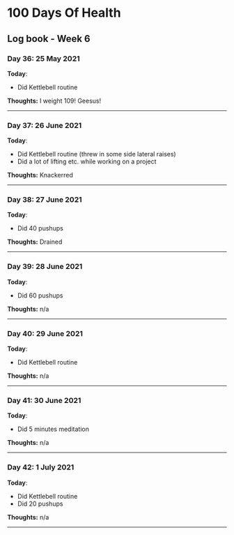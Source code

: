 # 100 Days Of Health

## Log book - Week 6

### Day 36: 25 May 2021

**Today**:

* Did Kettlebell routine

**Thoughts:** I weight 109! Geesus!

---

### Day 37: 26 June 2021

**Today**:

* Did Kettlebell routine (threw in some side lateral raises)
* Did a lot of lifting etc. while working on a project

**Thoughts:** Knackerred

---

### Day 38: 27 June 2021

**Today**:

* Did 40 pushups

**Thoughts:** Drained

---

### Day 39: 28 June 2021

**Today**:

* Did 60 pushups

**Thoughts:** n/a

---

### Day 40: 29 June 2021

**Today**:

* Did Kettlebell routine

**Thoughts:** n/a

---

### Day 41: 30 June 2021

**Today**:

* Did 5 minutes meditation

**Thoughts:** n/a

---

### Day 42: 1 July 2021

**Today**:

* Did Kettlebell routine
* Did 20 pushups

**Thoughts:** n/a

---
